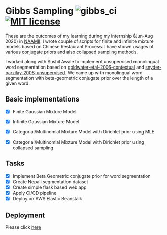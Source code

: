 

# Gibbs Sampling ![gibbs_ci](https://github.com/oya163/gibbs/workflows/gibbs_ci/badge.svg) [![MIT license](https://img.shields.io/badge/License-MIT-blue.svg)](https://lbesson.mit-license.org/)

These are the outcomes of my learning during my internship (Jun-Aug 2020) in [NAAMII](https://www.naamii.com.np/).
I wrote couple of scripts for finite and infinite mixture models based on Chinese Restaurant Process.
I have shown usages of various conjugate priors and also collapsed sampling methods.

I worked along with Sushil Awale to implement unsupervised monolingual word segmentation based on [goldwater-etal-2006-contextual](https://www.aclweb.org/anthology/P06-1085/)
and [snyder-barzilay-2008-unsupervised](https://www.aclweb.org/anthology/P08-1084/). We came up with monolingual word segmentation with beta-geometric conjugate prior over the length of a given word.

## Basic implementations
- [x] Finite Gaussian Mixture Model
- [x] Infinite Gaussian Mixture Model
- [x] Categorial/Multinomial Mixture Model with Dirichlet prior using MLE
- [x] Categorial/Multinomial Mixture Model with Dirichlet prior using collapsed sampling


## Tasks
- [x] Implement Beta Geometric conjugate prior for word segmentation
- [x] Create Nepali segmentation dataset
- [x] Create simple flask based web app
- [x] Apply CI/CD pipeline
- [x] Deploy on AWS Elastic Beanstalk

## Deployment
Please click [here](http://nepsegment.us-west-2.elasticbeanstalk.com/)
